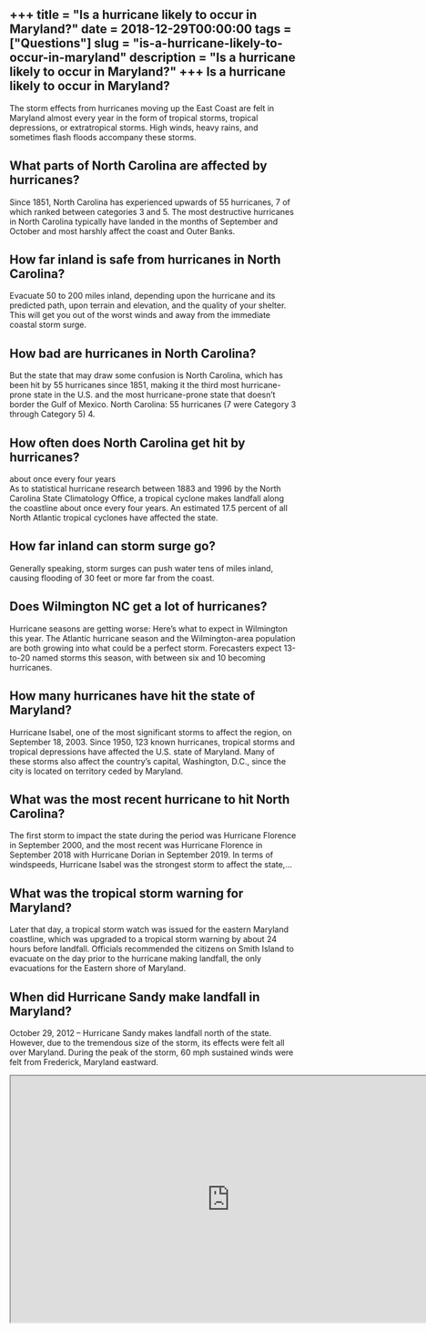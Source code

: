 +++
title = "Is a hurricane likely to occur in Maryland?"
date = 2018-12-29T00:00:00
tags = ["Questions"]
slug = "is-a-hurricane-likely-to-occur-in-maryland"
description = "Is a hurricane likely to occur in Maryland?"
+++
Is a hurricane likely to occur in Maryland?
-------------------------------------------

The storm effects from hurricanes moving up the East Coast are felt in Maryland almost every year in the form of tropical storms, tropical depressions, or extratropical storms. High winds, heavy rains, and sometimes flash floods accompany these storms.

What parts of North Carolina are affected by hurricanes?
--------------------------------------------------------

Since 1851, North Carolina has experienced upwards of 55 hurricanes, 7 of which ranked between categories 3 and 5. The most destructive hurricanes in North Carolina typically have landed in the months of September and October and most harshly affect the coast and Outer Banks.

How far inland is safe from hurricanes in North Carolina?
---------------------------------------------------------

Evacuate 50 to 200 miles inland, depending upon the hurricane and its predicted path, upon terrain and elevation, and the quality of your shelter. This will get you out of the worst winds and away from the immediate coastal storm surge.

How bad are hurricanes in North Carolina?
-----------------------------------------

But the state that may draw some confusion is North Carolina, which has been hit by 55 hurricanes since 1851, making it the third most hurricane-prone state in the U.S. and the most hurricane-prone state that doesn’t border the Gulf of Mexico. North Carolina: 55 hurricanes (7 were Category 3 through Category 5) 4.

How often does North Carolina get hit by hurricanes?
----------------------------------------------------

about once every four years  
As to statistical hurricane research between 1883 and 1996 by the North Carolina State Climatology Office, a tropical cyclone makes landfall along the coastline about once every four years. An estimated 17.5 percent of all North Atlantic tropical cyclones have affected the state.

How far inland can storm surge go?
----------------------------------

Generally speaking, storm surges can push water tens of miles inland, causing flooding of 30 feet or more far from the coast.

Does Wilmington NC get a lot of hurricanes?
-------------------------------------------

Hurricane seasons are getting worse: Here’s what to expect in Wilmington this year. The Atlantic hurricane season and the Wilmington-area population are both growing into what could be a perfect storm. Forecasters expect 13-to-20 named storms this season, with between six and 10 becoming hurricanes.

How many hurricanes have hit the state of Maryland?
---------------------------------------------------

Hurricane Isabel, one of the most significant storms to affect the region, on September 18, 2003. Since 1950, 123 known hurricanes, tropical storms and tropical depressions have affected the U.S. state of Maryland. Many of these storms also affect the country’s capital, Washington, D.C., since the city is located on territory ceded by Maryland.

What was the most recent hurricane to hit North Carolina?
---------------------------------------------------------

The first storm to impact the state during the period was Hurricane Florence in September 2000, and the most recent was Hurricane Florence in September 2018 with Hurricane Dorian in September 2019. In terms of windspeeds, Hurricane Isabel was the strongest storm to affect the state,…

What was the tropical storm warning for Maryland?
-------------------------------------------------

Later that day, a tropical storm watch was issued for the eastern Maryland coastline, which was upgraded to a tropical storm warning by about 24 hours before landfall. Officials recommended the citizens on Smith Island to evacuate on the day prior to the hurricane making landfall, the only evacuations for the Eastern shore of Maryland.

When did Hurricane Sandy make landfall in Maryland?
---------------------------------------------------

October 29, 2012 – Hurricane Sandy makes landfall north of the state. However, due to the tremendous size of the storm, its effects were felt all over Maryland. During the peak of the storm, 60 mph sustained winds were felt from Frederick, Maryland eastward.

<iframe allow="accelerometer; autoplay; clipboard-write; encrypted-media; gyroscope; picture-in-picture" allowfullscreen="" class="__youtube_prefs__  epyt-is-override  no-lazyload" data-no-lazy="1" data-origheight="433" data-origwidth="770" data-skipgform_ajax_framebjll="" height="433" id="_ytid_90849" loading="lazy" src="https://www.youtube.com/embed/ucaabk2J9bY?enablejsapi=1&autoplay=0&cc_load_policy=0&cc_lang_pref=&iv_load_policy=1&loop=0&modestbranding=0&rel=1&fs=1&playsinline=0&autohide=2&theme=dark&color=red&controls=1&" title="YouTube player" width="770"></iframe>